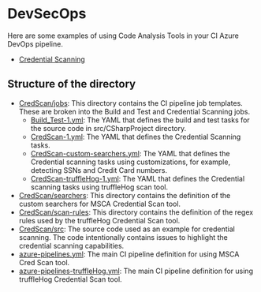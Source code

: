 # DevSecOps

Here are some examples of using Code Analysis Tools in your CI Azure DevOps pipeline.

- [Credential Scanning](https://github.com/fsaleemm/DevSecOps/tree/main/CredScan#credentail-scan)

## Structure of the directory

- [CredScan/jobs](https://github.com/fsaleemm/DevSecOps/tree/main/CredScan/jobs): This directory contains the CI pipeline job templates. These are broken into the Build and Test and Credential Scanning jobs.
    - [Build_Test-1.yml](https://github.com/fsaleemm/DevSecOps/blob/main/CredScan/jobs/Build_Test-1.yml): The YAML that defines the build and test tasks for the source code in src/CSharpProject directory.
    - [CredScan-1.yml](https://github.com/fsaleemm/DevSecOps/blob/main/CredScan/jobs/CredScan-1.yml): The YAML that defines the Credential Scanning tasks. 
    - [CredScan-custom-searchers.yml](https://github.com/fsaleemm/DevSecOps/blob/main/CredScan/jobs/CredScan-custom-searchers.yml): The YAML that defines the Credential scanning tasks using customizations, for example, detecting SSNs and Credit Card numbers.
    - [CredScan-truffleHog-1.yml](https://github.com/fsaleemm/DevSecOps/blob/main/CredScan/jobs/CredScan-truffleHog-1.yml): The YAML that defines the Credential scanning tasks using truffleHog scan tool.
- [CredScan/searchers](https://github.com/fsaleemm/DevSecOps/tree/main/CredScan/searchers): This directory contains the definition of the custom searchers for MSCA Credential Scan tool.
- [CredScan/scan-rules](https://github.com/fsaleemm/DevSecOps/tree/main/CredScan/scan-rules): This directory contains the definition of the regex rules used by the truffleHog Credential Scan tool.
- [CredScan/src](https://github.com/fsaleemm/DevSecOps/tree/main/CredScan/src): The source code used as an example for credential scanning. The code intentionally contains issues to highlight the credential scanning capabilities.
- [azure-pipelines.yml](https://github.com/fsaleemm/DevSecOps/blob/main/azure-pipelines.yml): The main CI pipeline definition for using MSCA Cred Scan tool.
- [azure-pipelines-truffleHog.yml](https://github.com/fsaleemm/DevSecOps/blob/main/azure-pipelines-truffleHog.yml): The main CI pipeline definition for using truffleHog Credential Scan tool.
